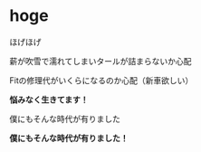 # hoge

ほげほげ


薪が吹雪で濡れてしまいタールが詰まらないか心配

Fitの修理代がいくらになるのか心配（新車欲しい）

**悩みなく生きてます！**

僕にもそんな時代が有りました

**僕にもそんな時代が有りました！**
